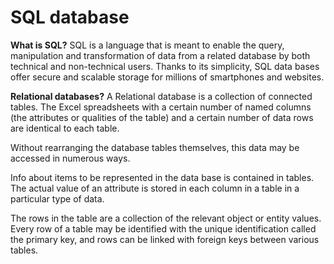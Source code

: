 # SQL database  
**What is SQL?**
SQL is a language that is meant to enable the query, manipulation and transformation of data from a related database by both technical and non-technical users. Thanks to its simplicity, SQL data bases offer secure and scalable storage for millions of smartphones and websites.




**Relational databases?**
A Relational database is a collection of connected tables. The Excel spreadsheets with a certain number of named columns (the attributes or qualities of the table) and a certain number of data rows are identical to each table.



Without rearranging the database tables themselves, this data may be accessed in numerous ways.


Info about items to be represented in the data base is contained in tables. The actual value of an attribute is stored in each column in a table in a particular type of data.

The rows in the table are a collection of the relevant object or entity values. Every row of a table may be identified with the unique identification called the primary key, and rows can be linked with foreign keys between various tables.